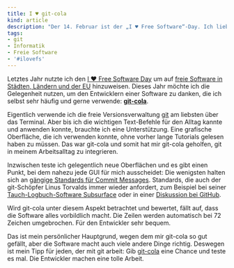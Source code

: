 ```yaml
---
title: I ♥ git-cola
kind: article
description: "Der 14. Februar ist der „I ♥ Free Software“-Day. Ich liebe und nutze freie Software, in letzter Zeit besonders die git GUI ‚git-cola‘."
tags:
- git
- Informatik
- Freie Software
- '#ilovefs'
---
```


Letztes Jahr nutzte ich den [I ♥ Free Software Day][ilovefs] um auf [freie
Software in Städten, Ländern und der EU][2015] hinzuweisen. Dieses Jahr möchte
ich die Gelegenheit nutzen, um den Entwicklern einer Software zu danken, die
ich selbst sehr häufig und gerne verwende: **[git-cola][]**.

[ilovefs]: http://fsfe.org/campaigns/ilovefs/2016/
[2015]: http://plasisent.org/0f2e4ewm
[git-cola]: https://git-cola.github.io/

Eigentlich verwende ich die freie Versionsverwaltung [git][] am liebsten über
das Terminal. Aber bis ich die wichtigen Text-Befehle für den Alltag kannte und
anwenden konnte, brauchte ich eine Unterstützung. Eine grafische Oberfläche,
die ich verwenden konnte, ohne vorher lange Tutorials gelesen haben zu müssen.
Das war git-cola und somit hat mir git-cola geholfen, git in meinem
Arbeitsalltag zu integrieren.

[git]: https://www.git-scm.com/

Inzwischen teste ich gelegentlich neue Oberflächen und es gibt einen Punkt, bei
dem nahezu jede GUI für mich ausscheidet: Die wenigsten halten sich an [gängige
Standards für Commit Messages][tpope]. Standards, die auch der git-Schöpfer
Linus Torvalds immer wieder anfordert, zum Beispiel bei seiner
[Tauch-Logbuch-Software Subsurface][subsurface] oder in einer [Diskussion bei
GitHub][diskussion].

[tpope]: http://tbaggery.com/2008/04/19/a-note-about-git-commit-messages.html
[subsurface]: https://github.com/torvalds/subsurface/blob/a48494d2fbed58c751e9b7e8fbff88582f9b2d02/README#L88
[diskussion]: https://github.com/torvalds/linux/pull/17#issuecomment-5659933

Wird git-cola unter diesem Aspekt betrachtet und bewertet, fällt auf, dass die
Software alles vorbildlich macht. Die Zeilen werden automatisch bei 72 Zeichen
umgebrochen. Für den Entwickler sehr bequem.

Das ist mein persönlicher Hauptgrund, wegen dem mir git-cola so gut gefällt,
aber die Software macht auch viele andere Dinge richtig. Deswegen ist mein Tipp
für jeden, der mit git arbeit: Gib [git-cola][] eine Chance und teste es mal.
Die Entwickler machen eine tolle Arbeit.
